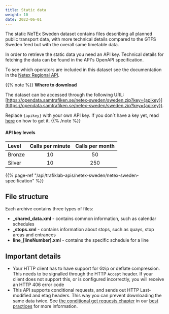 ```yaml
---
title: Static data
weight: 10 
date: 2022-06-01
---
```


The static NeTEx Sweden dataset contains files describing all planned public transport data, with more technical
details compared to the GTFS Sweden feed but with the overall same timetable data.

In order to retrieve the static data you need an API key. Technical details for fetching the data can be found in the
API's OpenAPI specification.

To see which operators are included in this dataset see the documentation in the [Netex Regional API](/api/trafiklab-apis/netex-regional/#which-operators-are-covered-by-this-dataset).

{{% note %}}
**Where to download**

The dataset can be accessed through the following URL:
[https://opendata.samtrafiken.se/netex-sweden/sweden.zip?key={apikey}](https://opendata.samtrafiken.se/netex-sweden/sweden.zip?key={apikey}).

Replace `{apikey}` with your own API key. If you don´t have a key yet, read [here](/docs/using-trafiklab/getting-api-keys) on how to get it.
{{% /note %}}

#### API key levels

| Level  | Calls per minute | Calls per month |
|:-------|:----------------:|:---------------:|
| Bronze |        10        |       50        |
| Silver |        10        |       250       |

{{% page-ref "/api/trafiklab-apis/netex-sweden/netex-sweden-specification" %}}

## File structure

Each archive contains three types of files:

- **_shared_data.xml** - contains common information, such as calendar schedules 
- **_stops.xml** - contains information about stops, such as quays, stop areas and entrances
- **line\_\[lineNumber\].xml** - contains the specific schedule for a line

## Important details

- Your HTTP client has to have support for Gzip or deflate compression. This needs to be signalled through the
  HTTP `Accept` header. If your client does not support this, or is configured incorrectly, you will receive an HTTP 406
  error code 
- This API supports conditional requests, and sends out HTTP Last-modified and etag headers. This way you can prevent
  downloading the same data twice.
  See [the conditional get requests chapter](/docs/best-practices/conditional-get-requests/) in
  our [best practices](/docs/best-practices/) for more information.